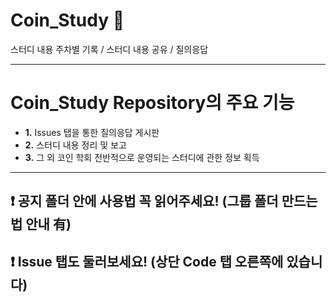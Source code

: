 # Coin_Study 📝
스터디 내용 주차별 기록 / 스터디 내용 공유 / 질의응답

***************************************
# Coin_Study Repository의 주요 기능
+ **1.** Issues 탭을 통한 질의응답 게시판 
+ **2.** 스터디 내용 정리 및 보고
+ **3.** 그 외 코인 학회 전반적으로 운영되는 스터디에 관한 정보 획득

***************************************
## ❗ 공지 폴더 안에 사용법 꼭 읽어주세요! (그룹 폴더 만드는 법 안내 有)
## ❗ Issue 탭도 둘러보세요! (상단 Code 탭 오른쪽에 있습니다)
